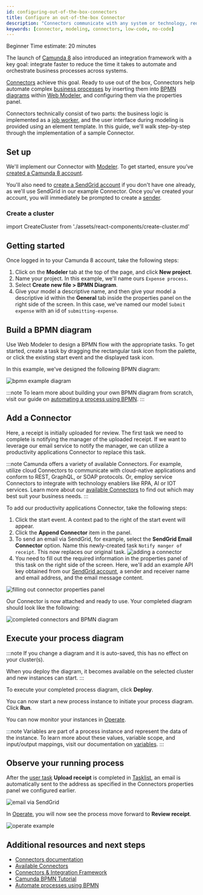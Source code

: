 ```yaml
---
id: configuring-out-of-the-box-connectors
title: Configure an out-of-the-box Connector
description: "Connectors communicate with any system or technology, reducing the time it takes to automate and orchestrate business processes across systems."
keywords: [connector, modeling, connectors, low-code, no-code]
---
```


<span class="badge badge--beginner">Beginner</span>
<span class="badge badge--medium">Time estimate: 20 minutes</span>

The launch of [Camunda 8](../components/concepts/what-is-camunda-8.md) also introduced an integration framework with a key goal: integrate faster to reduce the time it takes to automate and orchestrate business processes across systems.

[Connectors](../components/connectors/introduction.md) achieve this goal. Ready to use out of the box, Connectors help automate complex [business processes](../components/concepts/processes.md) by inserting them into [BPMN diagrams](./automating-a-process-using-bpmn.md) within [Web Modeler](../components/modeler/about-modeler.md), and configuring them via the properties panel.

Connectors technically consist of two parts: the business logic is implemented as a [job worker](../components/concepts/job-workers.md), and the user interface during modeling is provided using an element template. In this guide, we'll walk step-by-step through the implementation of a sample Connector.

## Set up

We'll implement our Connector with [Modeler](../components/modeler/about-modeler.md). To get started, ensure you’ve [created a Camunda 8 account](/guides/create-account.md).

You'll also need to [create a SendGrid account](https://signup.sendgrid.com/) if you don't have one already, as we'll use SendGrid in our example Connector. Once you've created your account, you will immediately be prompted to create a [sender](https://docs.sendgrid.com/ui/sending-email/senders).

### Create a cluster

import CreateCluster from './assets/react-components/create-cluster.md'

<CreateCluster/>

## Getting started

Once logged in to your Camunda 8 account, take the following steps:

1. Click on the **Modeler** tab at the top of the page, and click **New project**.
2. Name your project. In this example, we'll name ours `Expense process`.
3. Select **Create new file > BPMN Diagram**.
4. Give your model a descriptive name, and then give your model a descriptive id within the **General** tab inside the properties panel on the right side of the screen. In this case, we've named our model `Submit expense` with an id of `submitting-expense`.

## Build a BPMN diagram

Use Web Modeler to design a BPMN flow with the appropriate tasks. To get started, create a task by dragging the rectangular task icon from the palette, or click the existing start event and the displayed task icon.

In this example, we've designed the following BPMN diagram:

![bpmn example diagram](./img/bpmn-expense-sample.png)

:::note
To learn more about building your own BPMN diagram from scratch, visit our guide on [automating a process using BPMN](./automating-a-process-using-bpmn.md).
:::

## Add a Connector

Here, a receipt is initially uploaded for review. The first task we need to complete is notifying the manager of the uploaded receipt. If we want to leverage our email service to notify the manager, we can utilize a productivity applications Connector to replace this task.

:::note
Camunda offers a variety of available Connectors. For example, utilize cloud Connectors to communicate with cloud-native applications and conform to REST, GraphQL, or SOAP protocols. Or, employ service Connectors to integrate with technology enablers like RPA, AI or IOT services. Learn more about our [available Connectors](../components/connectors/out-of-the-box-connectors/available-connectors-overview.md) to find out which may best suit your business needs.
:::

To add our productivity applications Connector, take the following steps:

1. Click the start event. A context pad to the right of the start event will appear.
2. Click the **Append Connector** item in the panel.
3. To send an email via SendGrid, for example, select the **SendGrid Email Connector** option. Name this newly-created task `Notify manger of receipt`. This now replaces our original task.
   ![adding a connector](./img/adding-connector.png)
4. You need to fill out the required information in the properties panel of this task on the right side of the screen. Here, we'll add an example API key obtained from our [SendGrid account](https://app.sendgrid.com/settings/api_keys), a sender and receiver name and email address, and the email message content.

![filling out connector properties panel](./img/connector-properties-panel.png)

Our Connector is now attached and ready to use. Your completed diagram should look like the following:

![completed connectors and BPMN diagram](./img/connectors-bpmn-diagram.png)

## Execute your process diagram

:::note
If you change a diagram and it is auto-saved, this has no effect on your cluster(s).

When you deploy the diagram, it becomes available on the selected cluster and new instances can start.
:::

To execute your completed process diagram, click **Deploy**.

You can now start a new process instance to initiate your process diagram. Click **Run**.

You can now monitor your instances in [Operate](components/operate/operate-introduction.md).

:::note
Variables are part of a process instance and represent the data of the instance. To learn more about these values, variable scope, and input/output mappings, visit our documentation on [variables](../components/concepts/variables.md).
:::

## Observe your running process

After the [user task](./getting-started-orchestrate-human-tasks.md) **Upload receipt** is completed in [Tasklist](../components/tasklist/introduction-to-tasklist.md), an email is automatically sent to the address as specified in the Connectors properties panel we configured earlier.

![email via SendGrid](./img/sendgrid-email.png)

In [Operate](../components/operate/operate-introduction.md), you will now see the process move forward to **Review receipt**.

![operate example](./img/operate-example.png)

## Additional resources and next steps

- [Connectors documentation](../components/connectors/introduction.md)
- [Available Connectors](../components/connectors/out-of-the-box-connectors/available-connectors-overview.md)
- [Connectors & Integration Framework](https://camunda.com/platform/modeler/connectors/)
- [Camunda BPMN Tutorial](https://camunda.com/bpmn/)
- [Automate processes using BPMN](./automating-a-process-using-bpmn.md)
